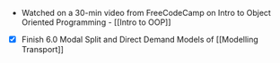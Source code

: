 - Watched on a 30-min video from FreeCodeCamp on Intro to Object Oriented Programming - [[Intro to OOP]]
- [x] Finish 6.0 Modal Split and Direct Demand Models of [[Modelling Transport]]
